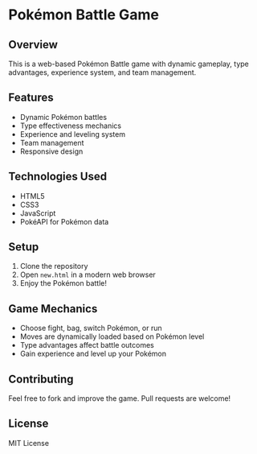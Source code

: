 # Pokémon Battle Game

## Overview
This is a web-based Pokémon Battle game with dynamic gameplay, type advantages, experience system, and team management.

## Features
- Dynamic Pokémon battles
- Type effectiveness mechanics
- Experience and leveling system
- Team management
- Responsive design

## Technologies Used
- HTML5
- CSS3
- JavaScript
- PokéAPI for Pokémon data

## Setup
1. Clone the repository
2. Open `new.html` in a modern web browser
3. Enjoy the Pokémon battle!

## Game Mechanics
- Choose fight, bag, switch Pokémon, or run
- Moves are dynamically loaded based on Pokémon level
- Type advantages affect battle outcomes
- Gain experience and level up your Pokémon

## Contributing
Feel free to fork and improve the game. Pull requests are welcome!

## License
MIT License
